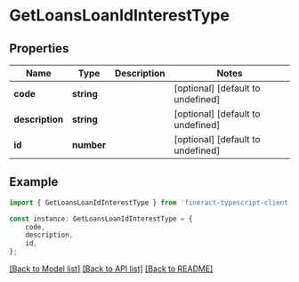 # GetLoansLoanIdInterestType


## Properties

Name | Type | Description | Notes
------------ | ------------- | ------------- | -------------
**code** | **string** |  | [optional] [default to undefined]
**description** | **string** |  | [optional] [default to undefined]
**id** | **number** |  | [optional] [default to undefined]

## Example

```typescript
import { GetLoansLoanIdInterestType } from 'fineract-typescript-client';

const instance: GetLoansLoanIdInterestType = {
    code,
    description,
    id,
};
```

[[Back to Model list]](../README.md#documentation-for-models) [[Back to API list]](../README.md#documentation-for-api-endpoints) [[Back to README]](../README.md)
